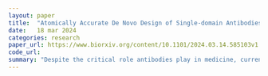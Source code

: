 ```yaml
---
layout: paper
title:  "Atomically Accurate De Novo Design of Single-domain Antibodies"
date:   18 mar 2024
categories: research
paper_url: https://www.biorxiv.org/content/10.1101/2024.03.14.585103v1.full.pdf
code_url: 
summary: "Despite the critical role antibodies play in medicine, current methods for designing new antibodies targeting specific epitopes are time-consuming. Here, we showcase the effectiveness of a refined RFdiffusion network in designing novel antibody variable heavy chains (VHH’s) to target user-specified epitopes. Through experiments, we validate the binding capability of these designed VHH's to four disease-relevant epitopes. Furthermore, the cryo-EM structure analysis reveals that a designed VHH bound to influenza hemagglutinin closely matches the design model, affirming the accuracy of our approach."
---
```


